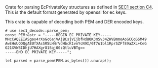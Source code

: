 Crate for parsing EcPrivateKey structures as defined in [SEC1 section C4](https://www.secg.org/sec1-v2.pdf).
This is the default format generated by openssl for ec keys.

This crate is capable of decoding both PEM and DER encoded keys. 

```
# use sec1_decode::parse_pem;
const PEM:&str = "-----BEGIN EC PRIVATE KEY-----
MHcCAQEEIASgox4rXoGc6ajVAjBCsjVIjbfHd8OK3m5v34ZWVBmmoAoGCCqGSM49
AwEHoUQDQgAEUfXAsSR5LH4rVdHbcK1vnYcN9I/6T7u1bl1RprSZFf89aZXL+CeG
G21XVW8IDhjU7HAXgrO1Sqj00zQtluVBTg==
-----END EC PRIVATE KEY-----";

let parsed = parse_pem(PEM.as_bytes()).unwrap();
```